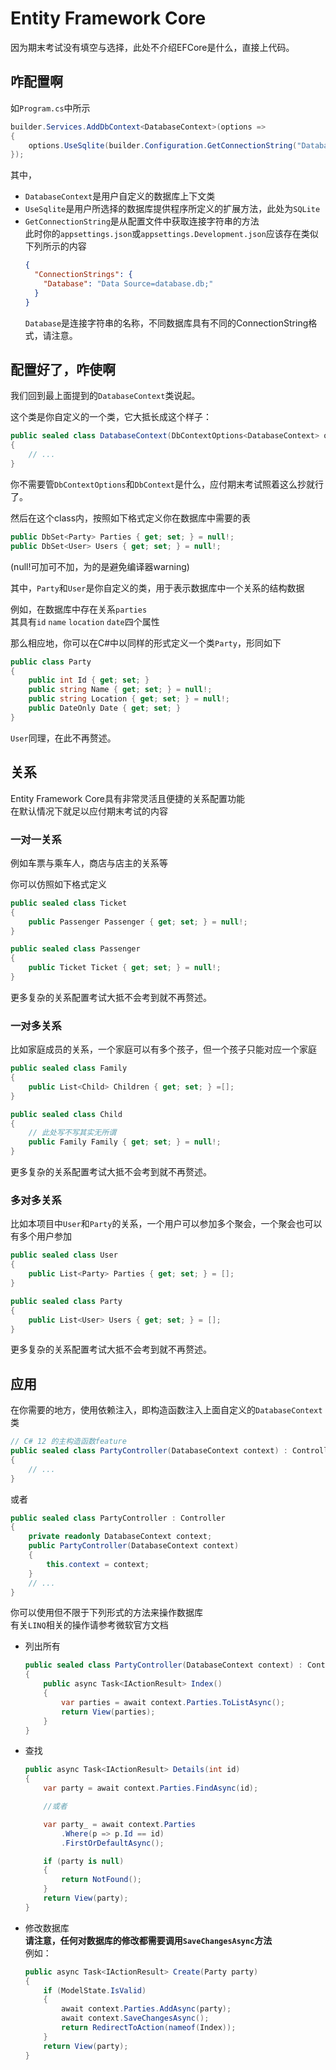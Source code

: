 # Entity Framework Core

因为期末考试没有填空与选择，此处不介绍EFCore是什么，直接上代码。

## 咋配置啊

如`Program.cs`中所示
``` csharp
builder.Services.AddDbContext<DatabaseContext>(options =>
{
    options.UseSqlite(builder.Configuration.GetConnectionString("Database"));
});
```
其中，
- `DatabaseContext`是用户自定义的数据库上下文类
- `UseSqlite`是用户所选择的数据库提供程序所定义的扩展方法，此处为`SQLite`
- `GetConnectionString`是从配置文件中获取连接字符串的方法  
    此时你的`appsettings.json`或`appsettings.Development.json`应该存在类似下列所示的内容
    ``` json
    {
      "ConnectionStrings": {
        "Database": "Data Source=database.db;"
      }
    }
    ```
    `Database`是连接字符串的名称，不同数据库具有不同的ConnectionString格式，请注意。

## 配置好了，咋使啊

我们回到最上面提到的`DatabaseContext`类说起。

这个类是你自定义的一个类，它大抵长成这个样子：
``` csharp
public sealed class DatabaseContext(DbContextOptions<DatabaseContext> options) : DbContext(options)
{
    // ...
}
```
你不需要管`DbContextOptions`和`DbContext`是什么，应付期末考试照着这么抄就行了。

然后在这个class内，按照如下格式定义你在数据库中需要的表
``` csharp
public DbSet<Party> Parties { get; set; } = null!;
public DbSet<User> Users { get; set; } = null!;
```
(null!可加可不加，为的是避免编译器warning)

其中，`Party`和`User`是你自定义的类，用于表示数据库中一个关系的结构数据  

例如，在数据库中存在关系`parties`  
其具有`id` `name` `location` `date`四个属性  

那么相应地，你可以在C#中以同样的形式定义一个类`Party`，形同如下
``` csharp
public class Party
{
    public int Id { get; set; }
    public string Name { get; set; } = null!;
    public string Location { get; set; } = null!;
    public DateOnly Date { get; set; }
}
```

`User`同理，在此不再赘述。

## 关系

Entity Framework Core具有非常灵活且便捷的关系配置功能  
在默认情况下就足以应付期末考试的内容

### 一对一关系

例如车票与乘车人，商店与店主的关系等

你可以仿照如下格式定义
``` csharp
public sealed class Ticket
{
    public Passenger Passenger { get; set; } = null!;
}

public sealed class Passenger
{
    public Ticket Ticket { get; set; } = null!;
}
```

更多复杂的关系配置考试大抵不会考到就不再赘述。

### 一对多关系

比如家庭成员的关系，一个家庭可以有多个孩子，但一个孩子只能对应一个家庭

``` csharp
public sealed class Family
{
    public List<Child> Children { get; set; } =[];
}

public sealed class Child
{
    // 此处写不写其实无所谓
    public Family Family { get; set; } = null!;
}
```

更多复杂的关系配置考试大抵不会考到就不再赘述。

### 多对多关系

比如本项目中`User`和`Party`的关系，一个用户可以参加多个聚会，一个聚会也可以有多个用户参加
``` csharp
public sealed class User
{
    public List<Party> Parties { get; set; } = [];
}

public sealed class Party
{
    public List<User> Users { get; set; } = [];
}
```

更多复杂的关系配置考试大抵不会考到就不再赘述。


## 应用

在你需要的地方，使用依赖注入，即构造函数注入上面自定义的`DatabaseContext`类

``` csharp
// C# 12 的主构造函数feature
public sealed class PartyController(DatabaseContext context) : Controller
{
    // ...
}
```
或者
``` csharp
public sealed class PartyController : Controller
{
    private readonly DatabaseContext context;
    public PartyController(DatabaseContext context)
    {
        this.context = context;
    }
    // ...
}
```

你可以使用但不限于下列形式的方法来操作数据库  
有关`LINQ`相关的操作请参考微软官方文档

- 列出所有
    ``` csharp
    public sealed class PartyController(DatabaseContext context) : Controller
    {
        public async Task<IActionResult> Index()
        {
            var parties = await context.Parties.ToListAsync();
            return View(parties);
        }
    }
    ```
- 查找
    ``` csharp
    public async Task<IActionResult> Details(int id)
    {
        var party = await context.Parties.FindAsync(id);

        //或者

        var party_ = await context.Parties
            .Where(p => p.Id == id)
            .FirstOrDefaultAsync();

        if (party is null)
        {
            return NotFound();
        }
        return View(party);
    }
    ```
- 修改数据库  
    **请注意，任何对数据库的修改都需要调用`SaveChangesAsync`方法**  
    例如：
    ``` csharp
    public async Task<IActionResult> Create(Party party)
    {
        if (ModelState.IsValid)
        {
            await context.Parties.AddAsync(party);
            await context.SaveChangesAsync();
            return RedirectToAction(nameof(Index));
        }
        return View(party);
    }
    ```